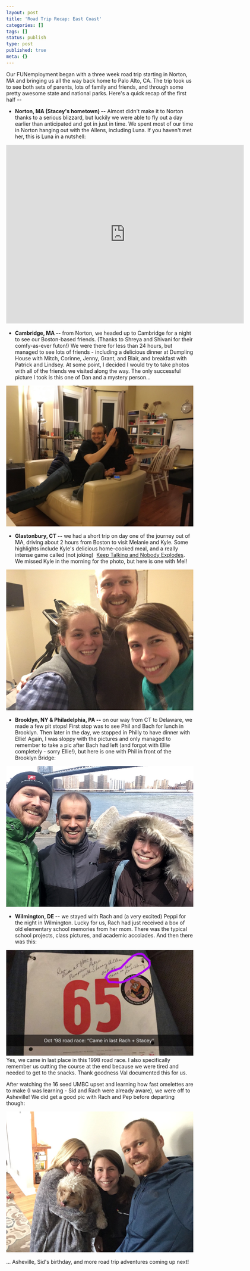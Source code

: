 ```yaml
---
layout: post
title: 'Road Trip Recap: East Coast'
categories: []
tags: []
status: publish
type: post
published: true
meta: {}
---
```


Our FUNemployment began with a three week road trip starting in Norton, MA and bringing us all the way back home to Palo Alto, CA. The trip took us to see both sets of parents, lots of family and friends, and through some pretty awesome state and national parks. Here's a quick recap of the first half -- 

* **Norton, MA (Stacey's hometown) --** Almost didn't make it to Norton thanks to a serious blizzard, but luckily we were able to fly out a day earlier than anticipated and got in just in time. We spent most of our time in Norton hanging out with the Allens, including Luna. If you haven't met her, this is Luna in a nutshell: 
 
<iframe src="https:///www.youtube.com/embed/jboJnhzoe1k?wmode=opaque&amp;enablejsapi=1" height="480" width="640" scrolling="no" frameborder="0" allowfullscreen=""></iframe>


* **Cambridge, MA --** from Norton, we headed up to Cambridge for a night to see our Boston-based friends. (Thanks to Shreya and Shivani for their comfy-as-ever futon!) We were there for less than 24 hours, but managed to see lots of friends - including a delicious dinner at Dumpling House with Mitch, Corinne, Jenny, Grant, and Blair, and breakfast with Patrick and Lindsey. At some point, I decided I would try to take photos with all of the friends we visited along the way. The only successful picture I took is this one of Dan and a mystery person... 
  
      
![](/assets/jz4ptJBmI9gQmbjSQnNGng_Dan+and+mystery+person.jpg)
  


* **Glastonbury, CT --** we had a short trip on day one of the journey out of MA, driving about 2 hours from Boston to visit Melanie and Kyle. Some highlights include Kyle's delicious home-cooked meal, and a really intense game called (not joking) 
[Keep Talking and Nobody Explodes](http://www.keeptalkinggame.com/). We missed Kyle in the morning for the photo, but here is one with Mel! 
  
      
![](/assets/OgRzHbaVuNgQSOKA8C5AwPhW16geOHSxinwWbjVI_Mel+.jpg)
  


* **Brooklyn, NY & Philadelphia, PA --** on our way from CT to Delaware, we made a few pit stops! First stop was to see Phil and Bach for lunch in Brooklyn. Then later in the day, we stopped in Philly to have dinner with Ellie! Again, I was sloppy with the pictures and only managed to remember to take a pic after Bach had left (and forgot with Ellie completely - sorry Ellie!), but here is one with Phil in front of the Brooklyn Bridge: 
  
      
![](/assets/OgRzHbaVuNgQSOKA8C5AwPhW16geOHSxinwWbjVI_Phil.jpg)
  


* **Wilmington, DE --** we stayed with Rach and (a very excited) Peppi for the night in Wilmington. Lucky for us, Rach had just received a box of old elementary school memories from her mom. There was the typical school projects, class pictures, and academic accolades. And then there was this: 
  
       
![ Yes, we came in last place in this 1998 road race. I also specifically remember us cutting the course at the end because we were tired and needed to get to the snacks. Thank goodness Val documented this for us.  ](/assets/195wrDwUdww_T_ejna08q8dHGHbTIShy5Qz_road+race.jpg)  Yes, we came in last place in this 1998 road race. I also specifically remember us cutting the course at the end because we were tired and needed to get to the snacks. Thank goodness Val documented this for us.   
  


After watching the 16 seed UMBC upset and learning how fast omelettes are to make (I was learning - Sid and Rach were already aware), we were off to Asheville! We did get a good pic with Rach and Pep before departing though: 
  
      
![](/assets/OgRzHbaVuNgQSOKA8C5AwPhW16geOHSxinwWbjVI_Rach.jpg)
  


... Asheville, Sid's birthday, and more road trip adventures coming up next! 
